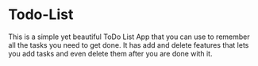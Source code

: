 # Todo-List
This is a simple yet beautiful ToDo List App that you can use to remember all the tasks you need to get done.
It has  add and delete features that lets you add tasks and even delete them after you are done with it.
